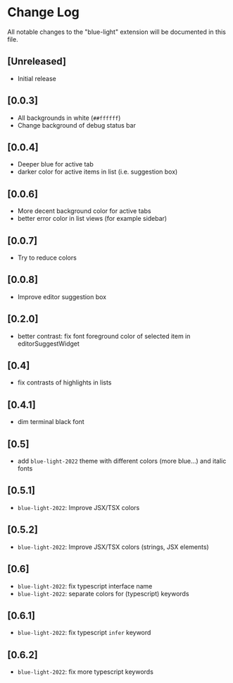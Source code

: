 # Change Log

All notable changes to the "blue-light" extension will be documented in this file.

## [Unreleased]

- Initial release

## [0.0.3]

- All backgrounds in white (`##ffffff`)
- Change background of debug status bar

## [0.0.4]

- Deeper blue for active tab
- darker color for active items in list (i.e. suggestion box)

## [0.0.6]

- More decent background color for active tabs
- better error color in list views (for example sidebar)

## [0.0.7]

- Try to reduce colors

## [0.0.8]

- Improve editor suggestion box

## [0.2.0]

- better contrast: fix font foreground color of selected item in editorSuggestWidget

## [0.4]

- fix contrasts of highlights in lists

## [0.4.1]

- dim terminal black font

## [0.5]

- add `blue-light-2022` theme with different colors (more blue...) and italic fonts

## [0.5.1]

- `blue-light-2022`: Improve JSX/TSX colors

## [0.5.2]

- `blue-light-2022`: Improve JSX/TSX colors (strings, JSX elements)

## [0.6]

- `blue-light-2022`: fix typescript interface name
- `blue-light-2022`: separate colors for (typescript) keywords

## [0.6.1]

- `blue-light-2022`: fix typescript `infer` keyword

## [0.6.2]

- `blue-light-2022`: fix more typescript keywords
